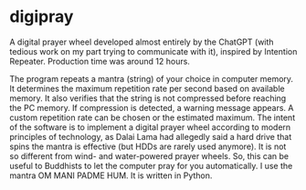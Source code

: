 # digipray
A digital prayer wheel developed almost entirely by the ChatGPT (with tedious work on my part trying to communicate with it), inspired by Intention Repeater.  Production time was around 12 hours.

The program repeats a mantra (string) of your choice in computer memory. It determines the maximum repetition rate per second based on available memory. It also verifies that the string is not compressed before reaching the PC memory. If compression is detected, a warning message appears. A custom repetition rate can be chosen or the estimated maximum. The intent of the software is to implement a digital prayer wheel according to modern principles of technology, as Dalai Lama had allegedly said a hard drive that spins the mantra is effective (but HDDs are rarely used anymore). It is not so different from wind- and water-powered prayer wheels. So, this can be useful to Buddhists to let the computer pray for you automatically. I use the mantra OM MANI PADME HUM. It is written in Python.
